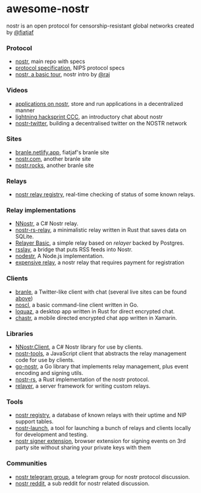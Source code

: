 # awesome-nostr
nostr is an open protocol for censorship-resistant global networks created by [@fiatjaf](https://github.com/fiatjaf)

### Protocol
- [nostr](https://github.com/fiatjaf/nostr), main repo with specs
- [protocol specification](https://github.com/fiatjaf/nostr/blob/master/nips/01.md), NIPS protocol specs
- [nostr, a basic tour](https://github.com/rajarshimaitra/rust-nostr/blob/main/VISION.md), nostr intro by [@raj](https://github.com/rajarshimaitra)

### Videos
- [applications on nostr](https://www.youtube.com/watch?v=h2h94RCynIo), store and run applications in a decentralized manner
- [lightning hacksprint CCC](https://www.youtube.com/watch?v=olq8mA51_ng), an introductory chat about nostr
- [nostr-twitter](https://www.youtube.com/watch?v=BpvjL6pAw7o), building a decentralised twitter on the NOSTR network

### Sites
- [branle.netlify.app](https://branle.netlify.app/), fiatjaf's branle site
- [nostr.com](https://nostr.com/), another branle site
- [nostr.rocks](https://nostr.rocks/), another branle site

### Relays
- [nostr relay registry](https://nostr-registry.netlify.app/), real-time checking of status of some known relays.


### Relay implementations
  - [NNostr](https://github.com/Kukks/NNostr), a C# Nostr relay.
  - [nostr-rs-relay](https://sr.ht/~gheartsfield/nostr-rs-relay/), a minimalistic relay written in Rust that saves data on SQLite.
  - [Relayer Basic](https://github.com/fiatjaf/relayer/tree/master/basic), a simple relay based on _relayer_ backed by Postgres.
  - [rsslay](https://github.com/fiatjaf/rsslay), a bridge that puts RSS feeds into Nostr.
  - [nodestr](https://github.com/Dolu89/nodestr-relay), A Node.js implementation.
  - [expensive relay](https://github.com/fiatjaf/expensive-relay), a nostr relay that requires payment for registration 

### Clients

  - [branle](https://github.com/fiatjaf/branle), a Twitter-like client with chat (several live sites can be found [above](#branle-sites))
  - [noscl](https://github.com/fiatjaf/noscl), a basic command-line client written in Go.
  - [loquaz](https://github.com/emeceve/loquaz), a desktop app written in Rust for direct encrypted chat.
  - [chastr](https://github.com/dolu89/chastr), a mobile directed encrypted chat app written in Xamarin.

### Libraries
  - [NNostr.Client](https://github.com/Kukks/NNostr), a C# Nostr library for use by clients.
  - [nostr-tools](https://github.com/fiatjaf/nostr-tools), a JavaScript client that abstracts the relay management code for use by clients.
  - [go-nostr](https://github.com/fiatjaf/go-nostr), a Go library that implements relay management, plus event encoding and signing utils.
  - [nostr-rs](https://github.com/futurepaul/nostr-rs), a Rust implementation of the nostr protocol.
  - [relayer](https://github.com/fiatjaf/relayer), a server framework for writing custom relays.

### Tools
  - [nostr registry](https://codeberg.org/rsbondi/nostr-registry), a database of known relays with their uptime and NIP support tables.
  - [nostr-launch](https://codeberg.org/rsbondi/nostr-launch), a tool for launching a bunch of relays and clients locally for development and testing.
  - [nostr signer extension](https://github.com/fiatjaf/nos2x), browser extension for signing events on 3rd party site without sharing your private keys with them

### Communities
  - [nostr telegram group](https://t.me/nostr_protocol), a telegram group for nostr protocol discussion.
  - [nostr reddit](https://www.reddit.com/r/nostr/), a sub reddit for nostr related discussion.
